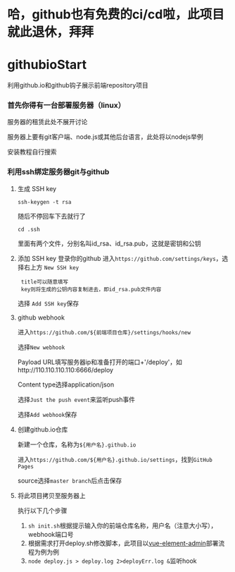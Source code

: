 # 哈，github也有免费的ci/cd啦，此项目就此退休，拜拜


# githubioStart
利用github.io和github钩子展示前端repository项目
###  首先你得有一台部署服务器（linux）
服务器的租赁此处不展开讨论

服务器上要有git客户端、node.js或其他后台语言，此处将以nodejs举例

安装教程自行搜索
### 利用ssh绑定服务器git与github

1. 生成 SSH key
    
    `ssh-keygen -t rsa`
    
    随后不停回车下去就行了
    
    `cd .ssh`
    
    里面有两个文件，分别名叫id_rsa、id_rsa.pub，这就是密钥和公钥
2. 添加 SSH key
    登录你的github
    进入`https://github.com/settings/keys`，选择右上方 `New SSH key`

        title可以随意填写
        key则将生成的公钥内容复制进去，即id_rsa.pub文件内容

    选择 `Add SSH key`保存
3. github webhook

    进入`https://github.com/${前端项目仓库}/settings/hooks/new`

    选择`New webhook`
    
    Payload URL填写服务器ip和准备打开的端口+'/deploy'，如http://110.110.110.110:6666/deploy

    Content type选择application/json

    选择`Just the push event`来监听push事件

    选择`Add webhook`保存
4.  创建github.io仓库

    新建一个仓库，名称为`${用户名}.github.io`

    进入`https://github.com/${用户名}.github.io/settings`，找到`GitHub Pages`

    source选择`master branch`后点击保存
5.  将此项目拷贝至服务器上

    执行以下几个步骤

    1. `sh init.sh`根据提示输入你的前端仓库名称，用户名（注意大小写），webhook端口号
    2. 根据需求打开deploy.sh修改脚本，此项目以[vue-element-admin](https://github.com/PanJiaChen/vue-element-admin)部署流程为例为例
    3. `node deploy.js > deploy.log 2>deployErr.log &`监听hook
